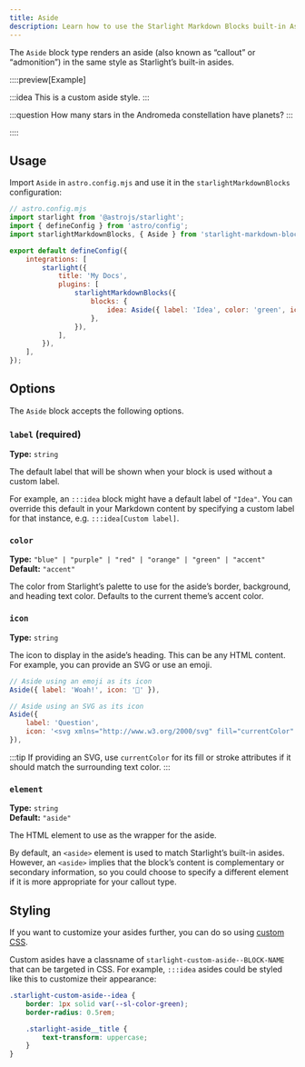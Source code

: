 ```yaml
---
title: Aside
description: Learn how to use the Starlight Markdown Blocks built-in Aside component
---
```


The `Aside` block type renders an aside (also known as “callout” or “admonition”) in the same style as Starlight’s built-in asides.

::::preview[Example]

:::idea
This is a custom aside style.
:::

:::question
How many stars in the Andromeda constellation have planets?
:::

::::

## Usage

Import `Aside` in `astro.config.mjs` and use it in the `starlightMarkdownBlocks` configuration:

```js ins={13} ins=/(Aside) /
// astro.config.mjs
import starlight from '@astrojs/starlight';
import { defineConfig } from 'astro/config';
import starlightMarkdownBlocks, { Aside } from 'starlight-markdown-blocks';

export default defineConfig({
	integrations: [
		starlight({
			title: 'My Docs',
			plugins: [
				starlightMarkdownBlocks({
					blocks: {
						idea: Aside({ label: 'Idea', color: 'green', icon: '💡' }),
					},
				}),
			],
		}),
	],
});
```

## Options

The `Aside` block accepts the following options.

### `label` (required)

**Type:** `string`

The default label that will be shown when your block is used without a custom label.

For example, an `:::idea` block might have a default label of `"Idea"`.
You can override this default in your Markdown content by specifying a custom label for that instance, e.g. `:::idea[Custom label]`.

### `color`

**Type:** `"blue" | "purple" | "red" | "orange" | "green" | "accent"`<br>
**Default:** `"accent"`

The color from Starlight’s palette to use for the aside’s border, background, and heading text color.
Defaults to the current theme’s accent color.

### `icon`

**Type:** `string`

The icon to display in the aside’s heading.
This can be any HTML content.
For example, you can provide an SVG or use an emoji.

```js
// Aside using an emoji as its icon
Aside({ label: 'Woah!', icon: '🤯' }),

// Aside using an SVG as its icon
Aside({
	label: 'Question',
	icon: '<svg xmlns="http://www.w3.org/2000/svg" fill="currentColor" viewBox="0 0 24 24"><path d="M11.29 15.29a1.58 1.58 0 0 0-.12.15.76.76 0 0 0-.09.18.64.64 0 0 0-.06.18 1.36 1.36 0 0 0 0 .2.84.84 0 0 0 .08.38.9.9 0 0 0 .54.54.94.94 0 0 0 .76 0 .9.9 0 0 0 .54-.54A1 1 0 0 0 13 16a1 1 0 0 0-.29-.71 1 1 0 0 0-1.42 0ZM12 2a10 10 0 1 0 10 10A10 10 0 0 0 12 2Zm0 18a8 8 0 1 1 8-8 8 8 0 0 1-8 8Zm0-13a3 3 0 0 0-2.6 1.5 1 1 0 1 0 1.73 1A1 1 0 0 1 12 9a1 1 0 0 1 0 2 1 1 0 0 0-1 1v1a1 1 0 0 0 2 0v-.18A3 3 0 0 0 12 7Z"/></svg>',
}),
```

:::tip
If providing an SVG, use `currentColor` for its fill or stroke attributes if it should match the surrounding text color.
:::

### `element`

**Type:** `string`<br>
**Default:** `"aside"`

The HTML element to use as the wrapper for the aside.

By default, an `<aside>` element is used to match Starlight’s built-in asides.
However, an `<aside>` implies that the block’s content is complementary or secondary information, so you could choose to specify a different element if it is more appropriate for your callout type.

## Styling

If you want to customize your asides further, you can do so using [custom CSS](https://starlight.astro.build/guides/css-and-tailwind/#custom-css-styles).

Custom asides have a classname of `starlight-custom-aside--BLOCK-NAME` that can be targeted in CSS.
For example, `:::idea` asides could be styled like this to customize their appearance:

```css "idea"
.starlight-custom-aside--idea {
	border: 1px solid var(--sl-color-green);
	border-radius: 0.5rem;

	.starlight-aside__title {
		text-transform: uppercase;
	}
}
```
